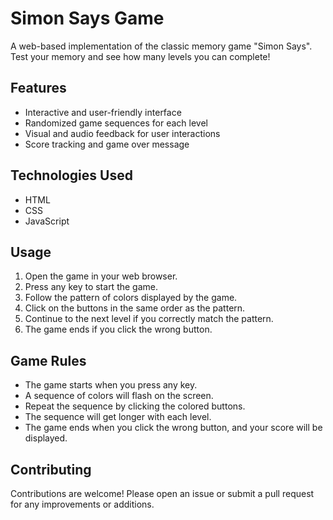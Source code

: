 # Simon Says Game

A web-based implementation of the classic memory game "Simon Says". Test your memory and see how many levels you can complete!



## Features
- Interactive and user-friendly interface
- Randomized game sequences for each level
- Visual and audio feedback for user interactions
- Score tracking and game over message


## Technologies Used
- HTML
- CSS
- JavaScript



## Usage
1. Open the game in your web browser.
2. Press any key to start the game.
3. Follow the pattern of colors displayed by the game.
4. Click on the buttons in the same order as the pattern.
5. Continue to the next level if you correctly match the pattern.
6. The game ends if you click the wrong button.

## Game Rules
- The game starts when you press any key.
- A sequence of colors will flash on the screen.
- Repeat the sequence by clicking the colored buttons.
- The sequence will get longer with each level.
- The game ends when you click the wrong button, and your score will be displayed.

## Contributing
Contributions are welcome! Please open an issue or submit a pull request for any improvements or additions.


